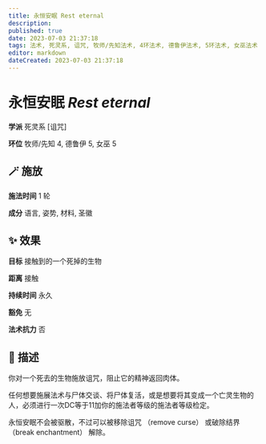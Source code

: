 ```yaml
---
title: 永恒安眠 Rest eternal
description: 
published: true
date: 2023-07-03 21:37:18
tags: 法术, 死灵系, 诅咒, 牧师/先知法术, 4环法术, 德鲁伊法术, 5环法术, 女巫法术
editor: markdown
dateCreated: 2023-07-03 21:37:18
---
```


# **永恒安眠** *Rest eternal*

**学派** 死灵系 \[诅咒\] 

**环位** 牧师/先知 4, 德鲁伊 5, 女巫 5

## 🪄 施放

**施法时间** 1 轮

**成分** 语言, 姿势, 材料, 圣徽

## ✨ 效果 

**目标** 接触到的一个死掉的生物 

**距离** 接触  

**持续时间** 永久 

**豁免** 无

**法术抗力** 否

## 📖 描述

你对一个死去的生物施放诅咒，阻止它的精神返回肉体。

任何想要施展法术与尸体交谈、将尸体复活，或是想要将其变成一个亡灵生物的人，必须进行一次DC等于11加你的施法者等级的施法者等级检定。

永恒安眠不会被驱散，不过可以被移除诅咒 （remove curse） 或破除结界 （break enchantment） 解除。
    